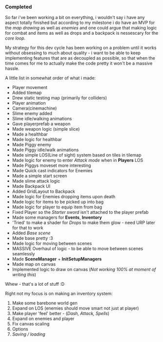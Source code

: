 ### Completed
So far i've been working a bit on everything, i wouldn't say i have any aspect totally finished but according to my milestone i do have an MVP for the _map drawing_ as well as _enemies_ and one could argue that making
logic for combat and items as well as drops and a backpack is nessescary for the _core loop_.

My strategy for this dev cycle has been working on a problem until it works without obsessing to much about quality - i want to be able to keep implementing features that are as decoupled as possible, so that when
the time comes for me to actually make the code pretty it won't be a massive hassle. 

A little list in somewhat order of what i made:
- Player movement
- Added tilemap
- Drew static testing map (primarily for colliders)
- Player animation
- Camera(cinemachine)
- Slime enemy added
- Slime idle/walking animations
- Gave playerprefab a weapon
- Made weapon logic (simple slice)
- Made a healthbar
- Made logic for healthbar
- Made Piggy enemy
- Made Piggy idle/walk animations
- Made simple LOS(Line of sight) system based on tiles in tilemap
- Made logic for enemy to enter _Attack mode_ when in **Players** LOS
- Made Piggys moveset more interesting
- Made Quick cast indicators for Enemies
- Made a simple start screen
- Made slime attack logic
- Made Backpack UI
- Added GridLayout to Backpack
- Made logic for Enemies dropping items upon death
- Made logic for items to be picked up into bag
- Made logic for player to equip item from bag
- Fixed Player so the _Starter sword_ isn't attached to the player prefab
- Made some managers for **Events**, **Inventory**
- 'Tried' to make a shader for _Drops_ to make them glow - need URP later for that to work
- Added _Base scene_
- Made base pretty :3
- Made logic for moving between scenes
- MASSIVE Overhaul of logic - to be able to move between scenes seamlessly
- Made **SceneManager** + **InitSetupManagers**
- Made map on canvas
- Implemented logic to draw on canvas (_Not working 100% at moment of writing this_)

Whew - that's a lot of stuff :D

Right not my focus is on making an inventory system:
1. Make some barebone world gen
2. Expand on LOS (enemies should move smart not just at player)
3. Make player 'feel' better - (_Dash, Attack, Spells_)
4. Expand on enemies and player
5. Fix canvas scaling
6. Options
7. _Saving / loading_
